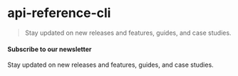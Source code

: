 # api-reference-cli

> Stay updated on new releases and features, guides, and case studies.



#### Subscribe to our newsletter

Stay updated on new releases and features, guides, and case studies.
